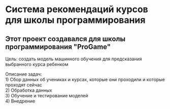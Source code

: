 <h1>Система рекомендаций курсов для школы программирования</h1>
<h2>Этот проект создавался для школы программирования "ProGame"</h2>
<p>Цель: создать модель машинного обучения для предсказания выбранного курса ребенком</p>
<p>Описание задач: <br> 
1) Сбор данных об учениках и курсах, которые они проходили и которые проходят сейчас <br>
2) Обработка данных <br>
3) Обучение и тестирование моделей <br>
4) Внедрение
</p>
